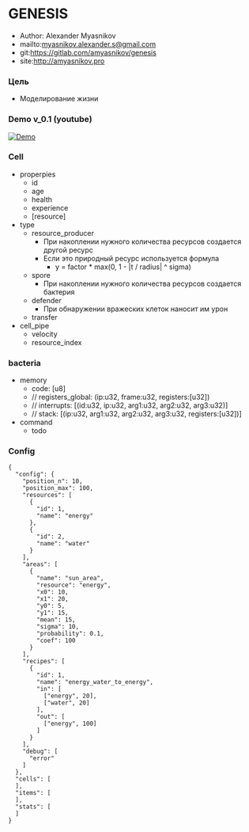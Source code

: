 
# GENESIS

* Author: Alexander Myasnikov
* mailto:myasnikov.alexander.s@gmail.com
* git:https://gitlab.com/amyasnikov/genesis
* site:http://amyasnikov.pro



### Цель

* Моделирование жизни



### Demo v_0.1 (youtube)

[![Demo](http://img.youtube.com/vi/umJeFR3tPzM/0.jpg)](http://www.youtube.com/watch?v=umJeFR3tPzM "Demo")



### Cell

* properpies
  * id
  * age
  * health
  * experience
  * [resource]
* type
  * resource_producer
    * При накоплении нужного количества ресурсов создается другой ресурс
    * Если это природный ресурс используется формула
      * y = factor * max(0, 1 - |t / radius| ^ sigma)
  * spore
    * При накоплении нужного количества ресурсов создается бактерия
  * defender
    * При обнаружении вражеских клеток наносит им урон
  * transfer
* cell_pipe
  * velocity
  * resource_index



### bacteria

* memory
  * code: [u8]
  * // registers_global: (ip:u32, frame:u32, registers:[u32])
  * // interrupts: [(id:u32, ip:u32, arg1:u32, arg2:u32, arg3:u32)]
  * // stack: [(ip:u32, arg1:u32, arg2:u32, arg3:u32, registers:[u32])]
* command
  * todo




### Config

```
{
  "config": {
    "position_n": 10,
    "position_max": 100,
    "resources": [
      {
        "id": 1,
        "name": "energy"
      },
      {
        "id": 2,
        "name": "water"
      }
    ],
    "areas": [
      {
        "name": "sun_area",
        "resource": "energy",
        "x0": 10,
        "x1": 20,
        "y0": 5,
        "y1": 15,
        "mean": 15,
        "sigma": 10,
        "probability": 0.1,
        "coef": 100
      }
    ],
    "recipes": [
      {
        "id": 1,
        "name": "energy_water_to_energy",
        "in": [
          ["energy", 20],
          ["water", 20]
        ],
        "out": [
          ["energy", 100]
        ]
      }
    ],
    "debug": [
      "error"
    ]
  },
  "cells": [
  ],
  "items": [
  ],
  "stats": [
  ]
}
```



